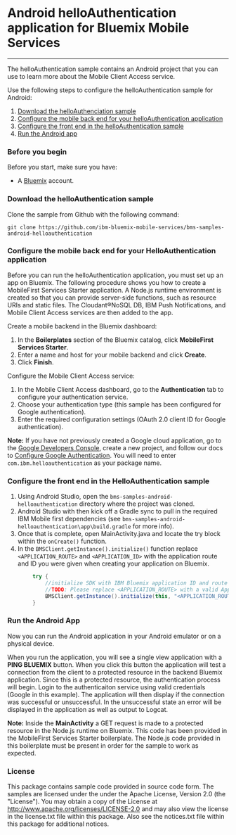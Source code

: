 # Android helloAuthentication application for Bluemix Mobile Services
---
The helloAuthentication sample contains an Android project that you can use to learn more about the Mobile Client Access service.  

Use the following steps to configure the helloAuthentication sample for Android:

1. [Download the helloAuthenciation sample](#download-the-helloauthentication-sample)
2. [Configure the mobile back end for your helloAuthentication application](#configure-the-mobile-back-end-for-your-helloauthentication-application)
3. [Configure the front end in the helloAuthentication sample](#configure-the-front-end-in-the-helloauthentication-sample)
4. [Run the Android app](#run-the-android-app)

### Before you begin
Before you start, make sure you have:

- A [Bluemix](http://bluemix.net) account.

### Download the helloAuthentication sample
Clone the sample from Github with the following command:

```git clone https://github.com/ibm-bluemix-mobile-services/bms-samples-android-helloauthentication```

### Configure the mobile back end for your HelloAuthentication application
Before you can run the helloAuthentication application, you must set up an app on Bluemix.  The following procedure shows you how to create a MobileFirst Services Starter application. A Node.js runtime environment is created so that you can provide server-side functions, such as resource URIs and static files. The Cloudant®NoSQL DB, IBM Push Notifications, and Mobile Client Access services are then added to the app.

Create a mobile backend in the  Bluemix dashboard:

1.	In the **Boilerplates** section of the Bluemix catalog, click **MobileFirst Services Starter**.
2.	Enter a name and host for your mobile backend and click **Create**.
3.	Click **Finish**.

Configure the Mobile Client Access service:

1.	In the Mobile Client Access dashboard, go to the **Authentication** tab to configure your authentication service.  
2.  Choose your authentication type (this sample has been configured for Google authentication).
3.  Enter the required configuration settings (OAuth 2.0 client ID for Google authentication).

**Note:** If you have not previously created a Google cloud application, go to the [Google Developers Console](https://console.developers.google.com), create a new project, and follow our docs to [Configure Google Authentication](https://www.ng.bluemix.net/docs/services/mobileaccess/security/google/t_google_config.html). You will need to enter `com.ibm.helloauthentication` as your package name.

### Configure the front end in the HelloAuthentication sample
1. Using Android Studio, open the `bms-samples-android-helloauthentication` directory where the project was cloned.
2. Android Studio with then kick off a Gradle sync to pull in the required IBM Mobile first dependencies (see `bms-samples-android-helloauthentication\app\build.gradle` for more info).
3. Once that is complete, open MainActivity.java and locate the try block within the ```onCreate()``` function.
4. In the ```BMSClient.getInstance().initialize()``` function replace ```<APPLICATION_ROUTE>``` and ```<APPLICATION_ID>``` with the application route and ID you were given when creating your application on Bluemix.
```java
		try {
            //initialize SDK with IBM Bluemix application ID and route
            //TODO: Please replace <APPLICATION_ROUTE> with a valid ApplicationRoute and <APPLICATION_ID> with a valid ApplicationId
            BMSClient.getInstance().initialize(this, "<APPLICATION_ROUTE>", "<APPLICATION_ID>");
        }
```


### Run the Android App
Now you can run the Android application in your Android emulator or on a physical device.

When you run the application, you will see a single view application with a **PING BLUEMIX** button. When you click this button the application will test a connection from the client to a protected resource in the backend Bluemix application. Since this is a protected resource, the authentication process will begin. Login to the authenticaiton service using valid credentials (Google in this example).  The application will then display if the connection was successful or unsuccessful. In the unsuccessful state an error will be displayed in the application as well as output to Logcat. 

**Note:** Inside the **MainActivity** a GET request is made to a protected resource in the Node.js runtime on Bluemix. This code has been provided in the MobileFirst Services Starter boilerplate. The Node.js code provided in this boilerplate must be present in order for the sample to work as expected.

### License
This package contains sample code provided in source code form. The samples are licensed under the under the Apache License, Version 2.0 (the "License"). You may obtain a copy of the License at http://www.apache.org/licenses/LICENSE-2.0 and may also view the license in the license.txt file within this package. Also see the notices.txt file within this package for additional notices.

